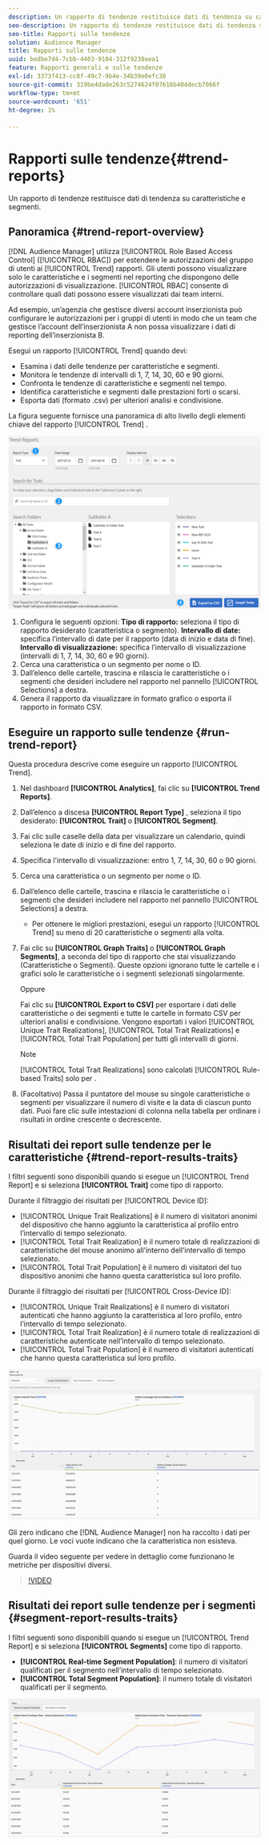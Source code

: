 ```yaml
---
description: Un rapporto di tendenze restituisce dati di tendenza su caratteristiche e segmenti.
seo-description: Un rapporto di tendenze restituisce dati di tendenza su caratteristiche e segmenti.
seo-title: Rapporti sulle tendenze
solution: Audience Manager
title: Rapporti sulle tendenze
uuid: bedbe7d4-7cbb-4403-9104-312f9230aea1
feature: Rapporti generali e sulle tendenze
exl-id: 3373f413-cc8f-49c7-9b4e-34b39e0efc38
source-git-commit: 319be4dade263c5274624f07616b404decb7066f
workflow-type: tm+mt
source-wordcount: '651'
ht-degree: 1%

---
```


# Rapporti sulle tendenze{#trend-reports}

Un rapporto di tendenze restituisce dati di tendenza su caratteristiche e segmenti.

## Panoramica {#trend-report-overview}

<!-- 

c_trend_reports.xml

 -->

[!DNL Audience Manager] utilizza  [!UICONTROL Role Based Access Control] ([!UICONTROL RBAC]) per estendere le autorizzazioni del gruppo di utenti ai  [!UICONTROL Trend] rapporti. Gli utenti possono visualizzare solo le caratteristiche e i segmenti nel reporting che dispongono delle autorizzazioni di visualizzazione. [!UICONTROL RBAC] consente di controllare quali dati possono essere visualizzati dai team interni.

Ad esempio, un’agenzia che gestisce diversi account inserzionista può configurare le autorizzazioni per i gruppi di utenti in modo che un team che gestisce l’account dell’inserzionista A non possa visualizzare i dati di reporting dell’inserzionista B.

Esegui un rapporto [!UICONTROL Trend] quando devi:

* Esamina i dati delle tendenze per caratteristiche e segmenti.
* Monitora le tendenze di intervalli di 1, 7, 14, 30, 60 e 90 giorni.
* Confronta le tendenze di caratteristiche e segmenti nel tempo.
* Identifica caratteristiche e segmenti dalle prestazioni forti o scarsi.
* Esporta dati (formato .csv) per ulteriori analisi e condivisione.

La figura seguente fornisce una panoramica di alto livello degli elementi chiave del rapporto [!UICONTROL Trend] .

![](assets/trend_reports.png)

1. Configura le seguenti opzioni:
   **Tipo di rapporto:** seleziona il tipo di rapporto desiderato (caratteristica o segmento).
   **Intervallo di date:** specifica l’intervallo di date per il rapporto (data di inizio e data di fine).
   **Intervallo di visualizzazione:** specifica l’intervallo di visualizzazione (intervalli di 1, 7, 14, 30, 60 e 90 giorni).
1. Cerca una caratteristica o un segmento per nome o ID.
1. Dall’elenco delle cartelle, trascina e rilascia le caratteristiche o i segmenti che desideri includere nel rapporto nel pannello [!UICONTROL Selections] a destra.
1. Genera il rapporto da visualizzare in formato grafico o esporta il rapporto in formato CSV.

## Eseguire un rapporto sulle tendenze {#run-trend-report}

Questa procedura descrive come eseguire un rapporto [!UICONTROL Trend].

<!-- 

t_working_with_trend_reports.xml

 -->

1. Nel dashboard **[!UICONTROL Analytics]**, fai clic su **[!UICONTROL Trend Reports]**.
1. Dall’elenco a discesa **[!UICONTROL Report Type]** , seleziona il tipo desiderato: **[!UICONTROL Trait]** o **[!UICONTROL Segment]**.
1. Fai clic sulle caselle della data per visualizzare un calendario, quindi seleziona le date di inizio e di fine del rapporto.
1. Specifica l&#39;intervallo di visualizzazione: entro 1, 7, 14, 30, 60 o 90 giorni.
1. Cerca una caratteristica o un segmento per nome o ID.
1. Dall’elenco delle cartelle, trascina e rilascia le caratteristiche o i segmenti che desideri includere nel rapporto nel pannello [!UICONTROL Selections] a destra.
   * Per ottenere le migliori prestazioni, esegui un rapporto [!UICONTROL Trend] su meno di 20 caratteristiche o segmenti alla volta.
1. Fai clic su **[!UICONTROL Graph Traits]** o **[!UICONTROL Graph Segments]**, a seconda del tipo di rapporto che stai visualizzando (Caratteristiche o Segmenti). Queste opzioni ignorano tutte le cartelle e i grafici solo le caratteristiche o i segmenti selezionati singolarmente.

   Oppure

   Fai clic su **[!UICONTROL Export to CSV]** per esportare i dati delle caratteristiche o dei segmenti e tutte le cartelle in formato CSV per ulteriori analisi e condivisione. Vengono esportati i valori [!UICONTROL Unique Trait Realizations], [!UICONTROL Total Trait Realizations] e [!UICONTROL Total Trait Population] per tutti gli intervalli di giorni.

   >[!NOTE]
   >
   >[!UICONTROL Total Trait Realizations] sono calcolati  [!UICONTROL Rule-based Traits] solo per .

1. (Facoltativo) Passa il puntatore del mouse su singole caratteristiche o segmenti per visualizzare il numero di visite e la data di ciascun punto dati. Puoi fare clic sulle intestazioni di colonna nella tabella per ordinare i risultati in ordine crescente o decrescente.

## Risultati dei report sulle tendenze per le caratteristiche {#trend-report-results-traits}

I filtri seguenti sono disponibili quando si esegue un [!UICONTROL Trend Report] e si seleziona **[!UICONTROL Trait]** come tipo di rapporto.

Durante il filtraggio dei risultati per [!UICONTROL Device ID]:

* [!UICONTROL Unique Trait Realizations] è il numero di visitatori anonimi del dispositivo che hanno aggiunto la caratteristica al profilo entro l’intervallo di tempo selezionato.
* [!UICONTROL Total Trait Realization] è il numero totale di realizzazioni di caratteristiche del mouse anonimo all’interno dell’intervallo di tempo selezionato.
* [!UICONTROL Total Trait Population] è il numero di visitatori del tuo dispositivo anonimi che hanno questa caratteristica sul loro profilo.

Durante il filtraggio dei risultati per [!UICONTROL Cross-Device ID]:

* [!UICONTROL Unique Trait Realizations] è il numero di visitatori autenticati che hanno aggiunto la caratteristica al loro profilo, entro l’intervallo di tempo selezionato.
* [!UICONTROL Total Trait Realization] è il numero totale di realizzazioni di caratteristiche autenticate nell’intervallo di tempo selezionato.
* [!UICONTROL Total Trait Population] è il numero di visitatori autenticati che hanno questa caratteristica sul loro profilo.

![trend-report-traits](assets/trend-report-traits.png)

Gli zero indicano che [!DNL Audience Manager] non ha raccolto i dati per quel giorno. Le voci vuote indicano che la caratteristica non esisteva.

Guarda il video seguente per vedere in dettaglio come funzionano le metriche per dispositivi diversi.

>[!VIDEO](https://experienceleague.adobe.com/docs/audience-manager-learn/tutorials/build-and-manage-audiences/profile-merge/understanding-cross-device-metrics-in-audience-manager.html)

## Risultati dei report sulle tendenze per i segmenti {#segment-report-results-traits}

I filtri seguenti sono disponibili quando si esegue un [!UICONTROL Trend Report] e si seleziona **[!UICONTROL Segments]** come tipo di rapporto.

* **[!UICONTROL Real-time Segment Population]**: il numero di visitatori qualificati per il segmento nell’intervallo di tempo selezionato.
* **[!UICONTROL Total Segment Population]**: il numero totale di visitatori qualificati per il segmento.

![segmenti di trend-report](assets/trend-report-segments.png)

